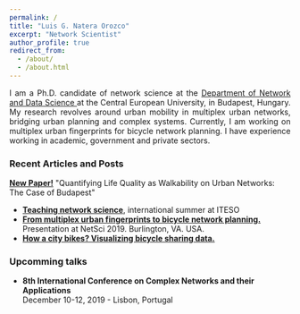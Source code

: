 ```yaml
---
permalink: /
title: "Luis G. Natera Orozco"
excerpt: "Network Scientist"
author_profile: true
redirect_from:
  - /about/
  - /about.html
---
```

<div style="text-align: justify"> I am a Ph.D. candidate of network science at the <a href="https://networkdatascience.ceu.edu/" target="_blank"> Department of Network and Data Science </a> at the Central European University, in Budapest, Hungary. My research revolves around urban mobility in multiplex urban networks, bridging urban planning and complex systems. Currently, I am working on multiplex urban fingerprints for bicycle network planning. I have experience working in academic, government and private sectors.
</div>

### Recent Articles and Posts
**[New Paper!](https://luisnatera.com/posts/2019/12/Life-Quality/)** "Quantifying Life Quality as Walkability on Urban Networks: The Case of Budapest"
* **[Teaching network science](https://luisnatera.com/posts/2019/07/NetSci-Workshop/)**, international summer at ITESO
* **[From multiplex urban fingerprints to bicycle network planning.](https://luisnatera.com/posts/2019/05/Multiplex-Bike/)** Presentation at NetSci 2019. Burlington, VA. USA.
* **[How a city bikes? Visualizing bicycle sharing data.](https://luisnatera.com/posts/2019/03/MiBici-en/)**

### Upcomming talks
* **8th International Conference on Complex Networks and their Applications**  
December 10-12, 2019 - Lisbon, Portugal